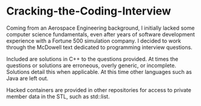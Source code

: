 # Cracking-the-Coding-Interview

Coming from an Aerospace Engineering background, I initially lacked some computer science fundamentals, even after years of software development experience with a Fortune 500 simulation company. I decided to work through the McDowell text dedicated to programming interview questions.

Included are solutions in C++ to the questions provided. At times the questions or solutions are erroneous, overly generic, or incomplete. Solutions detail this when applicable. At this time other languages such as Java are left out.

Hacked containers are provided in other repositories for access to private member data in the STL, such as std::list. 
